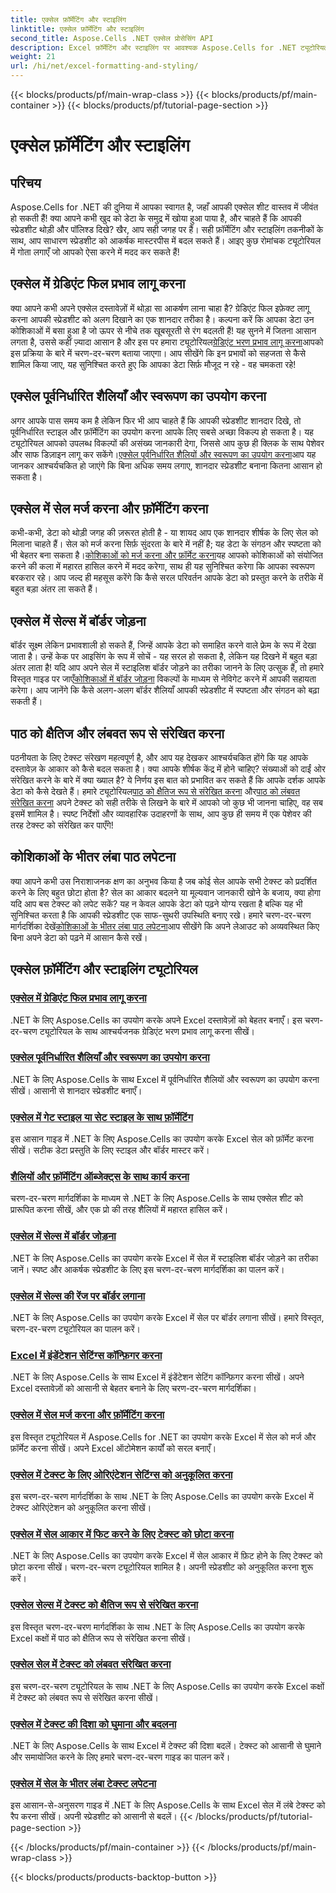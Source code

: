 ```yaml
---
title: एक्सेल फ़ॉर्मेटिंग और स्टाइलिंग
linktitle: एक्सेल फ़ॉर्मेटिंग और स्टाइलिंग
second_title: Aspose.Cells .NET एक्सेल प्रोसेसिंग API
description: Excel फ़ॉर्मेटिंग और स्टाइलिंग पर आवश्यक Aspose.Cells for .NET ट्यूटोरियल खोजें। व्यावहारिक, चरण-दर-चरण मार्गदर्शिकाओं के साथ अपनी स्प्रेडशीट को बेहतर बनाएँ।
weight: 21
url: /hi/net/excel-formatting-and-styling/
---
```


{{< blocks/products/pf/main-wrap-class >}}
{{< blocks/products/pf/main-container >}}
{{< blocks/products/pf/tutorial-page-section >}}

# एक्सेल फ़ॉर्मेटिंग और स्टाइलिंग

## परिचय

Aspose.Cells for .NET की दुनिया में आपका स्वागत है, जहाँ आपकी एक्सेल शीट वास्तव में जीवंत हो सकती हैं! क्या आपने कभी खुद को डेटा के समुद्र में खोया हुआ पाया है, और चाहते हैं कि आपकी स्प्रेडशीट थोड़ी और पॉलिश्ड दिखे? खैर, आप सही जगह पर हैं। सही फ़ॉर्मेटिंग और स्टाइलिंग तकनीकों के साथ, आप साधारण स्प्रेडशीट को आकर्षक मास्टरपीस में बदल सकते हैं। आइए कुछ रोमांचक ट्यूटोरियल में गोता लगाएँ जो आपको ऐसा करने में मदद कर सकते हैं!

## एक्सेल में ग्रेडिएंट फिल प्रभाव लागू करना

 क्या आपने कभी अपने एक्सेल दस्तावेज़ों में थोड़ा सा आकर्षण लाना चाहा है? ग्रेडिएंट फिल इफ़ेक्ट लागू करना आपकी स्प्रेडशीट को अलग दिखाने का एक शानदार तरीका है। कल्पना करें कि आपका डेटा उन कोशिकाओं में बसा हुआ है जो ऊपर से नीचे तक खूबसूरती से रंग बदलती हैं! यह सुनने में जितना आसान लगता है, उससे कहीं ज़्यादा आसान है और इस पर हमारा ट्यूटोरियल[ग्रेडिएंट भरण प्रभाव लागू करना](./applying-gradient-fill-effects/)आपको इस प्रक्रिया के बारे में चरण-दर-चरण बताया जाएगा। आप सीखेंगे कि इन प्रभावों को सहजता से कैसे शामिल किया जाए, यह सुनिश्चित करते हुए कि आपका डेटा सिर्फ़ मौजूद न रहे - वह चमकता रहे!

## एक्सेल पूर्वनिर्धारित शैलियाँ और स्वरूपण का उपयोग करना

 अगर आपके पास समय कम है लेकिन फिर भी आप चाहते हैं कि आपकी स्प्रेडशीट शानदार दिखे, तो पूर्वनिर्धारित स्टाइल और फ़ॉर्मेटिंग का उपयोग करना आपके लिए सबसे अच्छा विकल्प हो सकता है। यह ट्यूटोरियल आपको उपलब्ध विकल्पों की असंख्य जानकारी देगा, जिससे आप कुछ ही क्लिक के साथ पेशेवर और साफ डिज़ाइन लागू कर सकेंगे।[एक्सेल पूर्वनिर्धारित शैलियों और स्वरूपण का उपयोग करना](./using-excel-predefined-styles-and-formatting/)आप यह जानकर आश्चर्यचकित हो जाएंगे कि बिना अधिक समय लगाए, शानदार स्प्रेडशीट बनाना कितना आसान हो सकता है।

## एक्सेल में सेल मर्ज करना और फ़ॉर्मेटिंग करना

 कभी-कभी, डेटा को थोड़ी जगह की ज़रूरत होती है - या शायद आप एक शानदार शीर्षक के लिए सेल को मिलाना चाहते हैं। सेल को मर्ज करना सिर्फ़ सुंदरता के बारे में नहीं है; यह डेटा के संगठन और स्पष्टता को भी बेहतर बना सकता है।[कोशिकाओं को मर्ज करना और फ़ॉर्मेट करना](./merging-cells-and-formatting/)यह आपको कोशिकाओं को संयोजित करने की कला में महारत हासिल करने में मदद करेगा, साथ ही यह सुनिश्चित करेगा कि आपका स्वरूपण बरकरार रहे। आप जल्द ही महसूस करेंगे कि कैसे सरल परिवर्तन आपके डेटा को प्रस्तुत करने के तरीके में बहुत बड़ा अंतर ला सकते हैं। 

## एक्सेल में सेल्स में बॉर्डर जोड़ना

 बॉर्डर सूक्ष्म लेकिन प्रभावशाली हो सकते हैं, जिन्हें आपके डेटा को समाहित करने वाले फ्रेम के रूप में देखा जाता है। उन्हें केक पर आइसिंग के रूप में सोचें - यह सरल हो सकता है, लेकिन यह दिखने में बहुत बड़ा अंतर लाता है! यदि आप अपने सेल में स्टाइलिश बॉर्डर जोड़ने का तरीका जानने के लिए उत्सुक हैं, तो हमारे विस्तृत गाइड पर जाएँ[कोशिकाओं में बॉर्डर जोड़ना](./adding-borders-to-cells/) विकल्पों के माध्यम से नेविगेट करने में आपकी सहायता करेगा। आप जानेंगे कि कैसे अलग-अलग बॉर्डर शैलियाँ आपकी स्प्रेडशीट में स्पष्टता और संगठन को बढ़ा सकती हैं।

## पाठ को क्षैतिज और लंबवत रूप से संरेखित करना

पठनीयता के लिए टेक्स्ट संरेखण महत्वपूर्ण है, और आप यह देखकर आश्चर्यचकित होंगे कि यह आपके दस्तावेज़ के आकार को कैसे बदल सकता है। क्या आपके शीर्षक केंद्र में होने चाहिए? संख्याओं को दाईं ओर संरेखित करने के बारे में क्या ख्याल है? ये निर्णय इस बात को प्रभावित कर सकते हैं कि आपके दर्शक आपके डेटा को कैसे देखते हैं। हमारे ट्यूटोरियल[पाठ को क्षैतिज रूप से संरेखित करना](./aligning-text-horizontally/) और[पाठ को लंबवत संरेखित करना](./aligning-text-vertically/) अपने टेक्स्ट को सही तरीके से लिखने के बारे में आपको जो कुछ भी जानना चाहिए, वह सब इसमें शामिल है। स्पष्ट निर्देशों और व्यावहारिक उदाहरणों के साथ, आप कुछ ही समय में एक पेशेवर की तरह टेक्स्ट को संरेखित कर पाएँगे!

## कोशिकाओं के भीतर लंबा पाठ लपेटना

 क्या आपने कभी उस निराशाजनक क्षण का अनुभव किया है जब कोई सेल आपके सभी टेक्स्ट को प्रदर्शित करने के लिए बहुत छोटा होता है? सेल का आकार बदलने या मूल्यवान जानकारी खोने के बजाय, क्या होगा यदि आप बस टेक्स्ट को लपेट सकें? यह न केवल आपके डेटा को पढ़ने योग्य रखता है बल्कि यह भी सुनिश्चित करता है कि आपकी स्प्रेडशीट एक साफ-सुथरी उपस्थिति बनाए रखे। हमारे चरण-दर-चरण मार्गदर्शिका देखें[कोशिकाओं के भीतर लंबा पाठ लपेटना](./wrapping-long-text-within-cells/)आप सीखेंगे कि अपने लेआउट को अव्यवस्थित किए बिना अपने डेटा को पढ़ने में आसान कैसे रखें।

## एक्सेल फ़ॉर्मेटिंग और स्टाइलिंग ट्यूटोरियल
### [एक्सेल में ग्रेडिएंट फिल प्रभाव लागू करना](./applying-gradient-fill-effects/)
.NET के लिए Aspose.Cells का उपयोग करके अपने Excel दस्तावेज़ों को बेहतर बनाएँ। इस चरण-दर-चरण ट्यूटोरियल के साथ आश्चर्यजनक ग्रेडिएंट भरण प्रभाव लागू करना सीखें।
### [एक्सेल पूर्वनिर्धारित शैलियाँ और स्वरूपण का उपयोग करना](./using-excel-predefined-styles-and-formatting/)
.NET के लिए Aspose.Cells के साथ Excel में पूर्वनिर्धारित शैलियों और स्वरूपण का उपयोग करना सीखें। आसानी से शानदार स्प्रेडशीट बनाएँ।
### [एक्सेल में गेट स्टाइल या सेट स्टाइल के साथ फ़ॉर्मेटिंग](./formatting-with-get-style-or-set-style/)
इस आसान गाइड में .NET के लिए Aspose.Cells का उपयोग करके Excel सेल को फ़ॉर्मेट करना सीखें। सटीक डेटा प्रस्तुति के लिए स्टाइल और बॉर्डर मास्टर करें।
### [शैलियों और फ़ॉर्मेटिंग ऑब्जेक्ट्स के साथ कार्य करना](./working-with-styles-and-formatting-objects/)
चरण-दर-चरण मार्गदर्शिका के माध्यम से .NET के लिए Aspose.Cells के साथ एक्सेल शीट को प्रारूपित करना सीखें, और एक प्रो की तरह शैलियों में महारत हासिल करें।
### [एक्सेल में सेल्स में बॉर्डर जोड़ना](./adding-borders-to-cells/)
.NET के लिए Aspose.Cells का उपयोग करके Excel में सेल में स्टाइलिश बॉर्डर जोड़ने का तरीका जानें। स्पष्ट और आकर्षक स्प्रेडशीट के लिए इस चरण-दर-चरण मार्गदर्शिका का पालन करें।
### [एक्सेल में सेल्स की रेंज पर बॉर्डर लगाना](./applying-borders-to-range-of-cells/)
.NET के लिए Aspose.Cells का उपयोग करके Excel में सेल पर बॉर्डर लगाना सीखें। हमारे विस्तृत, चरण-दर-चरण ट्यूटोरियल का पालन करें।
### [Excel में इंडेंटेशन सेटिंग्स कॉन्फ़िगर करना](./configuring-indentation-settings/)
.NET के लिए Aspose.Cells के साथ Excel में इंडेंटेशन सेटिंग कॉन्फ़िगर करना सीखें। अपने Excel दस्तावेज़ों को आसानी से बेहतर बनाने के लिए चरण-दर-चरण मार्गदर्शिका।
### [एक्सेल में सेल मर्ज करना और फ़ॉर्मेटिंग करना](./merging-cells-and-formatting/)
इस विस्तृत ट्यूटोरियल में Aspose.Cells for .NET का उपयोग करके Excel में सेल को मर्ज और फ़ॉर्मेट करना सीखें। अपने Excel ऑटोमेशन कार्यों को सरल बनाएँ।
### [एक्सेल में टेक्स्ट के लिए ओरिएंटेशन सेटिंग्स को अनुकूलित करना](./customizing-orientation-settings-for-text/)
इस चरण-दर-चरण मार्गदर्शिका के साथ .NET के लिए Aspose.Cells का उपयोग करके Excel में टेक्स्ट ओरिएंटेशन को अनुकूलित करना सीखें।
### [एक्सेल में सेल आकार में फिट करने के लिए टेक्स्ट को छोटा करना](./shrinking-text-to-fit-cell-size/)
.NET के लिए Aspose.Cells का उपयोग करके Excel में सेल आकार में फ़िट होने के लिए टेक्स्ट को छोटा करना सीखें। चरण-दर-चरण ट्यूटोरियल शामिल है। अपनी स्प्रेडशीट को अनुकूलित करना शुरू करें।
### [एक्सेल सेल्स में टेक्स्ट को क्षैतिज रूप से संरेखित करना](./aligning-text-horizontally/)
इस विस्तृत चरण-दर-चरण मार्गदर्शिका के साथ .NET के लिए Aspose.Cells का उपयोग करके Excel कक्षों में पाठ को क्षैतिज रूप से संरेखित करना सीखें।
### [एक्सेल सेल में टेक्स्ट को लंबवत संरेखित करना](./aligning-text-vertically/)
इस चरण-दर-चरण ट्यूटोरियल के साथ .NET के लिए Aspose.Cells का उपयोग करके Excel कक्षों में टेक्स्ट को लंबवत रूप से संरेखित करना सीखें।
### [एक्सेल में टेक्स्ट की दिशा को घुमाना और बदलना](./rotating-and-changing-text-direction/)
.NET के लिए Aspose.Cells के साथ Excel में टेक्स्ट की दिशा बदलें। टेक्स्ट को आसानी से घुमाने और समायोजित करने के लिए हमारे चरण-दर-चरण गाइड का पालन करें।
### [एक्सेल में सेल के भीतर लंबा टेक्स्ट लपेटना](./wrapping-long-text-within-cells/)
इस आसान-से-अनुसरण गाइड में .NET के लिए Aspose.Cells के साथ Excel सेल में लंबे टेक्स्ट को रैप करना सीखें। अपनी स्प्रेडशीट को आसानी से बदलें।
{{< /blocks/products/pf/tutorial-page-section >}}

{{< /blocks/products/pf/main-container >}}
{{< /blocks/products/pf/main-wrap-class >}}

{{< blocks/products/products-backtop-button >}}
